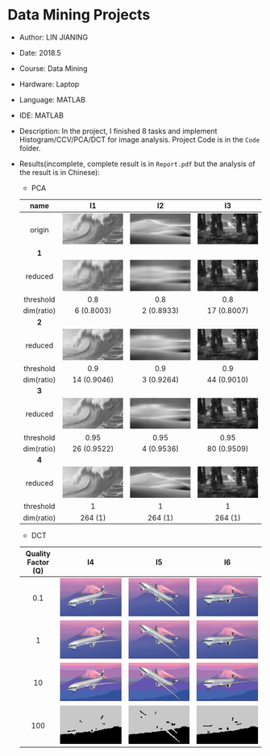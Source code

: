 # Data Mining Projects

- Author: LIN JIANING

- Date: 2018.5

- Course: Data Mining 

- Hardware: Laptop

- Language: MATLAB

- IDE: MATLAB

- Description: In the project, I finished 8 tasks and implement Histogram/CCV/PCA/DCT for image analysis. Project Code is in the `Code` folder. 

- Results(incomplete, complete result is in `Report.pdf` but the analysis of the result is in Chinese):

  - PCA

  |    name    |                      I1                      |                      I2                      |                      I3                      |
  | :--------: | :------------------------------------------: | :------------------------------------------: | :------------------------------------------: |
  |   origin   |            ![I1](./Report/I1.bmp)            |            ![I2](./Report/I2.bmp)            |            ![I3](./Report/I3.bmp)            |
  |   **1**    |                                              |                                              |                                              |
  |  reduced   |  ![pca_I1_0.8](./Report/pca/pca_I1_0.8.png)  |  ![pca_I2_0.8](./Report/pca/pca_I2_0.8.png)  |  ![pca_I3_0.8](./Report/pca/pca_I3_0.8.png)  |
  | threshold  |                     0.8                      |                     0.8                      |                     0.8                      |
  | dim(ratio) |                 6  (0.8003)                  |                 2  (0.8933)                  |                 17  (0.8007)                 |
  |   **2**    |                                              |                                              |                                              |
  |  reduced   |  ![pca_I1_0.9](./Report/pca/pca_I1_0.9.png)  |  ![pca_I2_0.9](./Report/pca/pca_I2_0.9.png)  |  ![pca_I3_0.9](./Report/pca/pca_I3_0.9.png)  |
  | threshold  |                     0.9                      |                     0.9                      |                     0.9                      |
  | dim(ratio) |                 14  (0.9046)                 |                 3  (0.9264)                  |                 44  (0.9010)                 |
  |   **3**    |                                              |                                              |                                              |
  |  reduced   | ![pca_I1_0.95](./Report/pca/pca_I1_0.95.png) | ![pca_I2_0.95](./Report/pca/pca_I2_0.95.png) | ![pca_I3_0.95](./Report/pca/pca_I3_0.95.png) |
  | threshold  |                     0.95                     |                     0.95                     |                     0.95                     |
  | dim(ratio) |                 26  (0.9522)                 |                 4  (0.9536)                  |                 80  (0.9509)                 |
  |   **4**    |                                              |                                              |                                              |
  |  reduced   |    ![pca_I1_1](./Report/pca/pca_I1_1.png)    |    ![pca_I2_1](./Report/pca/pca_I2_1.png)    |    ![pca_I3_1](./Report/pca/pca_I3_1.png)    |
  | threshold  |                      1                       |                      1                       |                      1                       |
  | dim(ratio) |                   264  (1)                   |                   264  (1)                   |                   264  (1)                   |

  - DCT

  | Quality Factor (Q) |                     I4                     |                     I5                     |                     I6                     |
  | :----------------: | :----------------------------------------: | :----------------------------------------: | :----------------------------------------: |
  |        0.1         | ![dct_I4_0.1](./Report/dct/dct_I4_0.1.png) | ![dct_I5_0.1](./Report/dct/dct_I5_0.1.png) | ![dct_I6_0.1](./Report/dct/dct_I6_0.1.png) |
  |         1          |   ![dct_I4_1](./Report/dct/dct_I4_1.png)   |   ![dct_I5_1](./Report/dct/dct_I5_1.png)   |   ![dct_I6_1](./Report/dct/dct_I6_1.png)   |
  |         10         |  ![dct_I4_10](./Report/dct/dct_I4_10.png)  |  ![dct_I5_10](./Report/dct/dct_I5_10.png)  |  ![dct_I6_10](./Report/dct/dct_I6_10.png)  |
  |        100         | ![dct_I4_10](./Report/dct/dct_I4_100.png)  | ![dct_I5_100](./Report/dct/dct_I5_100.png) | ![dct_I6_100](./Report/dct/dct_I6_100.png) |
